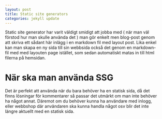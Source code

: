 ```yaml
---
layout: post
title: Static site generators
categories: jekyll update
---
```


Static site generator har varit väldigt smidigt att jobba med ( när man väl förstod hur man skulle använda det ) man gör enkelt men blog-post genom att skriva ett sådant här inlägg i en markdown fil med layout post. Lika enkel kan man skapa en ny sida till sin webbsida också det genom en markdown-fil med med layouten page istället, som sedan automatiskt matas in till html filerna på hemsidan.

# När ska man använda SSG
Det är perfekt att använda när du bara behöver ha en statisk sida, då det finns lösningar för kommentarer så passar det utmärkt om man inte behöver ha något annat. Däremot om du behöver kunna ha användare med inlogg, eller webbshop där användaren ska kunna handla något osv blir det inte längre aktuellt med en statisk sida.